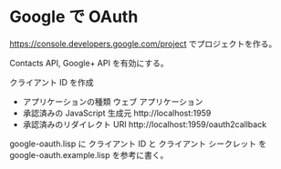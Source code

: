 

# Google で OAuth

https://console.developers.google.com/project
でプロジェクトを作る。

Contacts API, Google+ API を有効にする。

クライアント ID を作成

* アプリケーションの種類
  ウェブ アプリケーション
* 承認済みの JavaScript 生成元
  http://localhost:1959
* 承認済みのリダイレクト URI
  http://localhost:1959/oauth2callback

google-oauth.lisp に クライアント ID と クライアント シークレット を google-oauth.example.lisp を参考に書く。
